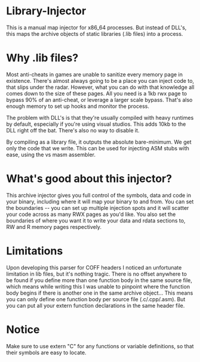 # Library-Injector
This is a manual map injector for x86_64 processes.
But instead of DLL's, this maps the archive objects of static libraries (.lib files) into a process.

# Why .lib files?
Most anti-cheats in games are unable to sanitize every memory page in existence. There's almost always going to be a place you can inject code to, that slips under the radar. However, what you can do with that knowledge all comes down to the size of these pages.
All you need is a 1kb rwx page to bypass 90% of an anti-cheat, or leverage a larger scale bypass.
That's also enough memory to set up hooks and monitor the process.

The problem with DLL's is that they're usually compiled with heavy runtimes by default, especially if you're using visual studios.
This adds 10kb to the DLL right off the bat. There's also no way to disable it.

By compiling as a library file, it outputs the absolute bare-minimum. We get only the code that we write.
This can be used for injecting ASM stubs with ease, using the vs masm assembler.

# What's good about this injector?
This archive injector gives you full control of the symbols, data and code in your binary, including where it will map your binary to and from.
You can set the boundaries -- you can set up multiple injection spots and it will scatter your code across as many RWX pages as you'd like.
You also set the boundaries of where you want it to write your data and rdata sections to, RW and R memory pages respectively.

# Limitations
Upon developing this parser for COFF headers I noticed an unfortunate limitation in lib files, but it's nothing tragic.
There is no offset anywhere to be found if you define more than one function body in the same source file, which means 
while writing this I was unable to pinpoint where the function body begins if there is another one in the same archive object...
This means you can only define one function body per source file (.c/.cpp/.asm).
But you can put all your extern function declarations in the same header file.

# Notice
Make sure to use extern "C" for any functions or variable definitions, so that their symbols are easy to locate.




